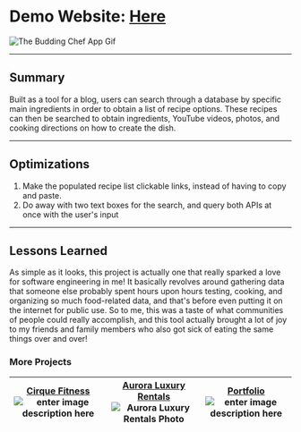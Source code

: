 

# Demo Website: [Here](https://thebuddingchef.netlify.app/)

![The Budding Chef App Gif](https://res.cloudinary.com/dniwvymzt/image/upload/v1697132736/Portfolio/TheBuddingChef_kxhedk.gif)

---
<h2>Summary</h2>
Built as a tool for a blog, users can search through a database by specific main ingredients in order to obtain a list of recipe options. These recipes can then be searched to obtain ingredients, YouTube videos, photos, and cooking directions on how to create the dish.

---

<h2>Optimizations</h2>

 1. Make the populated recipe list clickable links, instead of having to copy and paste.
 2. Do away with two text boxes for the search, and query both APIs at once with the user's input

---
<h2>Lessons Learned</h2>
As simple as it looks, this project is actually one that really sparked a love for software engineering in me! It basically revolves around gathering data that someone else probably spent hours upon hours testing, cooking, and organizing so much food-related data, and that's before even putting it on the internet for public use. So to me, this was a taste of what communities of people could really accomplish, and this tool actually brought a lot of joy to my friends and family members who also got sick of eating the same things over and over!



<h3>More Projects</h3>

|[Cirque Fitness](https://github.com/flbarfield/cirqueFitness) ![enter image description here](https://res.cloudinary.com/dniwvymzt/image/upload/v1697132736/Portfolio/CirqueFitness_wckdlp.gif)| [Aurora Luxury Rentals](https://github.com/flbarfield/auroraLuxuryRentals) ![Aurora Luxury Rentals Photo](https://res.cloudinary.com/dniwvymzt/image/upload/v1697132842/Portfolio/auroraStill_banubq.png)| [Portfolio](https://github.com/flbarfield/portfolioStuff) ![enter image description here](https://res.cloudinary.com/dniwvymzt/image/upload/v1697132736/Portfolio/portfolioScreen_miwun1.png) |
|---|---|---|


